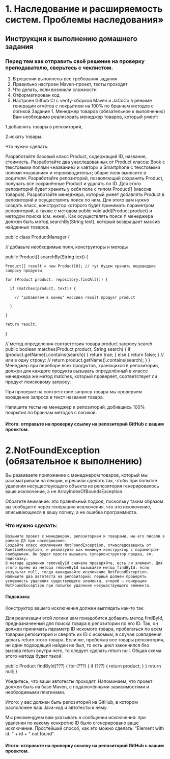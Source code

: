 # 1. Наследование и расширяемость систем. Проблемы наследования»
## Инструкция к выполнению домашнего задания
### Перед тем как отправить своё решение на проверку преподавателю, сверьтесь с чеклистом.

1. В решении выполнены все требования задания
2. Правильно настроен Maven-проект, тесты проходят
3. Что делать, если возникли сложности
4. Отформатирован код
5. Настроен Github CI с verify-сборкой Maven и JaCoCo в режиме генерации отчётов с покрытием на 100% по бранчам методов с логикой
Задание 1. Менеджер товаров (обязательное к выполнению)
Вам необходимо реализовать менеджер товаров, который умеет:

1.добавлять товары в репозиторий,

2.искать товары.

Что нужно сделать:

Разработайте базовый класс Product, содержащий ID, название, стоимость.
Разработайте два унаследованных от Product класса: Book с текстовыми полями «название» и «автор» и Smartphone с текстовыми полями «название» и «производитель»; общие поля вынесите в родителя.
Разработайте репозиторий, позволяющий сохранять Product, получать все сохранённые Product и удалять по ID. Для этого репозиторий будет хранить у себя поле с типом Product[] (массив товаров).
Разработайте менеджера, который умеет добавлять Product в репозиторий и осуществлять поиск по ним. Для этого вам нужно создать класс, конструктор которого будет принимать параметром репозиторий, а также с методом publiс void add(Product product) и методом поиска (см. ниже).
Как осуществлять поиск
У менеджера должен быть метод searchBy(String text), который возвращает массив найденных товаров.

public class ProductManager {

  // добавьте необходимые поля, конструкторы и методы

  public Product[] searchBy(String text) {
  
    Product[] result = new Product[0]; // тут будем хранить подошедшие запросу продукты
    
    for (Product product: repository.findAll()) {
    
      if (matches(product, text)) {
      
        // "добавляем в конец" массива result продукт product
        
      }
      
    }
    
    return result;
  }

  // метод определения соответствия товара product запросу search
  public boolean matches(Product product, String search) {
    if (product.getName().contains(search)) {
      return true;
    } else {
      return false;
    }
    // или в одну строку:
    // return product.getName().contains(search);
  }
}
Менеджер при переборе всех продуктов, хранящихся в репозитории, должен для каждого продукта вызывать определённый в классе менеджера же метод matches, который проверяет, соответствует ли продукт поисковому запросу.

При проверке на соответствие запросу товара мы проверяем вхождение запроса в текст названия товара.

Напишите тесты на менеджер и репозиторий, добившись 100% покрытия по бранчам методов с логикой.

#### Итого: отправьте на проверку ссылку на репозиторий GitHub с вашим проектом.

# 2.NotFoundException (обязательное к выполнению)

Вы развиваете приложение с менеджером товаров, который мы рассматривали на лекции, и решили сделать так, чтобы при попытке удаления несуществующего объекта из репозитория генерировалось ваше исключение, а не ArrayIndexOfBoundsException.

Обратите внимание: это правильный подход, поскольку таким образом вы сообщаете через генерацию исключения, что это исключение, вписывающееся в вашу логику, а не ошибка программиста.

### Что нужно сделать:

    Возьмите проект с менеджером, репозиторием и товарами, мы его писали в рамках ДЗ про наследование.
    Создайте класс исключения NotFoundException, отнаследовавшись от RuntimeException, и реализуйте как минимум конструктор с параметром-сообщением. Он будет просто вызывать суперконструктор предка, см. подсказку.
    В методе удаления removeById сначала проверяйте, есть ли элемент. Для этого прямо из метода removeById вызывайте метод findById: если результат null, тогда выкидывайте исключение NotFoundException.
    Напишите два автотеста на репозиторий: первый должен проверять успешность удаления существующего элемента, второй — генерации NotFoundException при попытке удаления несуществующего элемента.

#### Подсказка
Конструктор вашего исключения должен выглядеть как-то так:

Для реализации этой логики вам понадобится добавить метод findById, предназначенный для поиска товара в репозитории по его ID. Так, он должен принимать параметр ID искомого товара, пробегаться по всем товарам репозитория и сверять их ID с искомым, в случае совпадения делать return этого товара. Если же, пробежав все товары репозитория, ни один подходящий найден не был, то есть цикл закончился без вызова return внутри него, то следует сделать return null. Общая схема этого метода будет такой:

public Product findById(???) {
  for (???) {
    if (???) {
      return product;
    }
  }
  return null;
}

Убедитесь, что ваши автотесты проходят. Напоминаем, что проект должен быть на базе Maven, с подключёнными зависимостями и необходимыми плагинами.

Итого: у вас должен быть репозиторий на GitHub, в котором расположен ваш Java-код и автотесты к нему.

Мы рекомендуем вам указывать в сообщении исключения: при удалении по какому конкретно ID было сгенерировано ваше исключение. Простейший способ, как это можно сделать: "Element with id: " + id + " not found".

#### Итого: отправьте на проверку ссылку на репозиторий GitHub с вашим проектом.
